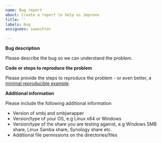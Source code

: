 ```yaml
---
name: Bug report
about: Create a report to help us improve
title: ''
labels: bug
assignees: swaechter

---
```


**Bug description**

Please describe the bug so we can understand the problem.

**Code or steps to reproduce the problem**

Please provide the steps to reproduce the problem - or even better, a [minimal reproducible example](https://stackoverflow.com/help/minimal-reproducible-example).

**Additional information**

Please include the following additional information

* Version of smbj and smbjwrapper
* Version/type of your OS, e.g Linux x64 or Windows
* Version/type of the share you are testing against, e.g Windows SMB share, Linux Samba share, Synology share etc.
* Additional file permissions on the directories/files
